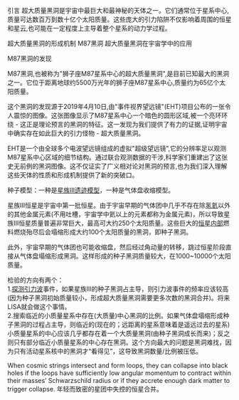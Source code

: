 
引言
超大质量黑洞是宇宙中最巨大和最神秘的天体之一。它们通常位于星系中心,质量可达数百万到数十亿个太阳质量。这些庞大的引力陷阱不仅影响着周围的恒星和星云,也可能在一定程度上主导着整个星系的动力学过程。


超大质量黑洞的形成机制
M87黑洞
超大质量黑洞在宇宙学中的应用



M87黑洞的发现

M87黑洞,也被称为"狮子座M87星系中心的超大质量黑洞",是目前已知最大的黑洞之一。它位于距离地球约5500万光年的狮子座M87星系中心,质量约为65亿个太阳质量。

这个黑洞的发现源于2019年4月10日,由"事件视界望远镜"(EHT)项目公布的一张令人震惊的图像。这张图像显示了M87星系中心一个暗色的圆形区域,被一个亮环环绕 - 这正是理论预言的黑洞的特征。这一发现为我们提供了有力的证据,证明宇宙中确实存在如此巨大的引力怪物 - 超大质量黑洞。

EHT是一个由全球多个电波望远镜组成的虚拟"超级望远镜",它的分辨率足以观测M87星系中心区域的细节结构。通过联合观测数据的干涉,科学家们重建出了这张史无前例的黑洞图像。这不仅证实了广义相对论对黑洞的预言,也为我们深入理解这些天体的性质和形成机制提供了新的突破口。

种子模型：一种是[星族III遗迹模型](https://www.zhihu.com/search?q=%E6%98%9F%E6%97%8FIII%E9%81%97%E8%BF%B9%E6%A8%A1%E5%9E%8B&search_source=Entity&hybrid_search_source=Entity&hybrid_search_extra=%7B%22sourceType%22%3A%22answer%22%2C%22sourceId%22%3A313551402%7D)，一种是气体盘收缩模型。

星族III恒星是宇宙中第一批恒星。由于宇宙早期的气体团中几乎不存在除[氢氦](https://www.zhihu.com/search?q=%E6%B0%A2%E6%B0%A6&search_source=Entity&hybrid_search_source=Entity&hybrid_search_extra=%7B%22sourceType%22%3A%22answer%22%2C%22sourceId%22%3A313551402%7D)以外的其他金属元素(不用吐槽，宇宙学中氦以上的元素都称为金属元素)，所以导致星族III恒星质量普遍非常巨大，最高可大约250个太阳质量。这些巨大的[恒星内部](https://www.zhihu.com/search?q=%E6%81%92%E6%98%9F%E5%86%85%E9%83%A8&search_source=Entity&hybrid_search_source=Entity&hybrid_search_extra=%7B%22sourceType%22%3A%22answer%22%2C%22sourceId%22%3A313551402%7D)燃料燃烧殆尽后会塌缩形成大约100个太阳质量的黑洞，即种子黑洞。

此外，宇宙早期的气体团也可能收缩盘，然后经过角动量的转移，跳过恒星阶段直接从气体盘塌缩形成黑洞。这样形成的种子黑洞质量较大，在1000~10000个太阳质量。

检验的方向有两个：  
1.[探测引力波](https://www.zhihu.com/search?q=%E6%8E%A2%E6%B5%8B%E5%BC%95%E5%8A%9B%E6%B3%A2&search_source=Entity&hybrid_search_source=Entity&hybrid_search_extra=%7B%22sourceType%22%3A%22answer%22%2C%22sourceId%22%3A313551402%7D)事件，如果星族III的种子黑洞占主导，则引力波事件的频率应该较高(因为种子黑洞初始质量较小，形成超大质量黑洞需要更多次数的黑洞合并)。将来LISA就会做这个事情。  
2.搜索临近的小质量星系中存在(大质量)中心黑洞的比例。如果气体盘塌缩形成种子黑洞的过程占主导，则临近的(现在的；远距离的星系意味着是遥远过去的星系)小质量星系的中心应该几乎都存在着一个大质量黑洞(由种子黑洞成长而来)；反之则只有部分临近小质量星系的中心存在黑洞。这个方向最大的问题是黑洞难找，因为只有活动星系核中的黑洞才“看得见”，这导致黑洞数量/比例被压低。


When cosmic strings intersect and form loops, they can collapse into black holes if the loops have sufficiently low angular momentum to contract within their masses’ Schwarzschild radius or if they accrete enough dark matter to trigger collapse.
年轻而致密的星团中失控的恒星合并。
